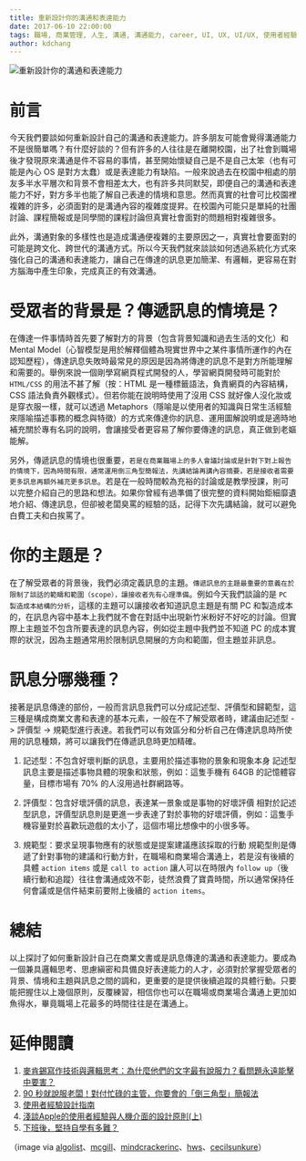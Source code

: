 ```yaml
---
title: 重新設計你的溝通和表達能力
date: 2017-06-10 22:00:00
tags: 職場, 商業管理, 人生, 溝通, 溝通能力, career, UI, UX, UI/UX, 使用者經驗, 使用者經驗設計
author: kdchang
---
```


![重新設計你的溝通和表達能力](man-people-space-desk.jpg)

# 前言
今天我們要談如何重新設計自己的溝通和表達能力。許多朋友可能會覺得溝通能力不是很簡單嗎？有什麼好談的？但有許多的人往往是在離開校園，出了社會到職場後才發現原來溝通是件不容易的事情，甚至開始懷疑自己是不是自己太笨（也有可能是內心 OS 是對方太蠢）或是表達能力有缺陷。一般來說過去在校園中相處的朋友多半水平層次和背景不會相差太大，也有許多共同默契，即便自己的溝通和表達能力不好，對方多半也能了解自己表達的情境和意思。然而真實的社會可比校園裡複雜的許多，必須面對的是溝通內容的複雜度提昇。在校園內可能只是單純的社團討論、課程簡報或是同學間的課程討論但真實社會面對的問題相對複雜很多。

此外，溝通對象的多樣性也是造成溝通便複雜的主要原因之一，真實社會要面對的可能是跨文化、跨世代的溝通方式。所以今天我們就來談談如何透過系統化方式來強化自己的溝通和表達能力，讓自己在傳達的訊息更加簡潔、有邏輯，更容易在對方腦海中產生印象，完成真正的有效溝通。

# 受眾者的背景是？傳遞訊息的情境是？
在傳達一件事情時首先要了解對方的背景（包含背景知識和過去生活的文化）和 Mental Model（心智模型是用於解釋個體為現實世界中之某件事情所運作的內在認知歷程），傳達訊息失敗時最常見的原因是因為將傳達的訊息不是對方所能理解和需要的。舉例來說一個剛學寫網頁程式開發的人，學習網頁開發時可能對於 `HTML/CSS` 的用法不甚了解（按：HTML 是一種標籤語法，負責網頁的內容結構，CSS 語法負責外觀樣式）。但若你能在說明時使用了沒用 CSS 就好像人沒化妝或是穿衣服一樣，就可以透過 Metaphors（隱喻是以使用者的知識與日常生活經驗來隱喻描述事務的概念與特徵）的方式來傳達你的訊息、運用圖解說明或是適時地補充關於專有名詞的說明，會讓接受者更容易了解你要傳達的訊息，真正做到老嫗能解。

另外，傳遞訊息的情境也很重要，`若是在商業職場上的多人會議討論或是針對下對上報告的情境下，因為時間有限，通常運用倒三角型簡報法，先講結論再講內容摘要，若是接收者需要更多訊息再額外補充更多訊息`。若是在一般時間較為充裕的討論或是教學授課，則可以完整介紹自己的思路和想法。如果你曾經有過準備了很完整的資料開始鉅細靡遺地介紹、傳達訊息，但卻被老闆臭罵的經驗的話，記得下次先講結論，就可以避免白費工夫和白挨罵了。

# 你的主題是？
在了解受眾者的背景後，我們必須定義訊息的主題。`傳遞訊息的主題最重要的意義在於限制了談話的範疇和範圍（scope），讓接收者先有心理準備`。例如今天我們談論的是 `PC 製造成本結構的分析`，這樣的主題可以讓接收者知道訊息主題是有關 PC 和製造成本的，在訊息內容中基本上我們就不會在對話中出現新竹米粉好不好吃的討論。但實際上主題並不包含所要表達的訊息內容，例如從主題中我們並不知道 PC 的成本實際的狀況，因為主題通常用於限制訊息開展的方向和範圍，但主題並非訊息。

# 訊息分哪幾種？
接著是訊息傳達的部份，一般而言訊息我們可以分成記述型、評價型和歸範型，這三種是構成商業文書和表達的基本元素，一般在不了解受眾者時，建議由記述型 -> 評價型 -> 規範型進行表達。若我們可以有效區分和分析自己在傳達訊息時所使用的訊息種類，將可以讓我們在傳遞訊息時更加精確。

1. 記述型：不包含好壞判斷的訊息，主要用於描述事物的景象和現象本身
    記述型訊息主要是描述事物具體的現象和狀態，例如：這隻手機有 64GB 的記憶體容量，目標市場有 70% 的人沒用過社群網路等。

2. 評價型：包含好壞評價的訊息，表達某一景象或是事物的好壞評價
    相對於記述型訊息，評價型訊息則是更進一步表達了對於事物的好壞評價，例如：這隻手機容量對於喜歡玩遊戲的太小了，這個市場比想像中的小很多等。

3. 規範型：要求呈現事物應有的狀態或是提案建議應該採取的行動
    規範型則是傳遞了針對事物的建議和行動方針，在職場和商業場合溝通上，若是沒有後續的具體 `action items` 或是 `call to action` 讓人可以在時限內 `follow up`（後續行動和追蹤）往往會溝通成效不彰，徒然浪費了寶貴時間，所以通常保持任何會議或是信件結束前要附上後續的 `action items`。

# 總結
以上探討了如何重新設計自己在商業文書或是訊息傳達的溝通和表達能力。要成為一個兼具邏輯思考、思慮縝密和具備良好表達能力的人才，必須對於掌握受眾者的背景、情境和主題與訊息之間的調和，更重要的是提供後續追蹤的具體行動。只要能把握住以上幾個原則，反覆練習，相信你也可以在職場或商業場合溝通上更加如魚得水，畢竟職場上花最多的時間往往是在溝通上。


# 延伸閱讀
1. [麥肯錫寫作技術與邏輯思考：為什麼他們的文字最有說服力？看問題永遠能擊中要害？](http://www.books.com.tw/products/0010526016)
2. [90 秒就說服老闆！對付忙碌的主管，你要會的「倒三角型」簡報法](https://www.managertoday.com.tw/books/view/54138)
2. [使用者經驗設計指南](http://labelhigh.blogspot.tw/2015/02/blog-post_12.html)
3. [淺談Apple的使用者經驗與人機介面的設計原則(上)](http://www.naipo.com/Portals/1/web_tw/Knowledge_Center/Industry_Economy/publish-224.htm)
4. [下班後，堅持自學有多難？](https://www.inside.com.tw/2016/02/24/studying-after-work)

（image via [algolist](http://www.algolist.net/img/hash-table-chaining.png)、[mcgill](http://cim.mcgill.ca/~gamboa/cs202/Material/class20/img/class20/dictionary.png)、[mindcrackerinc](http://csharpcorner.mindcrackerinc.netdna-cdn.com/UploadFile/BlogImages/08052016045037AM/Map1.png)、[hws](http://math.hws.edu/javanotes/c10/hash-table.png)、[cecilsunkure](http://1.bp.blogspot.com/-glyiSfW0o4E/T_IP8EeqlMI/AAAAAAAAAFk/hXf5GT57SpA/s1600/LinearProbeCollisionClusters.png)）